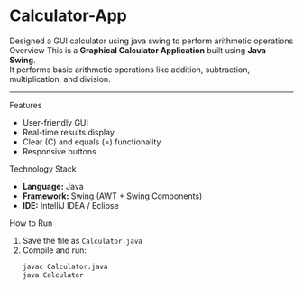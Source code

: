 # Calculator-App
Designed a GUI calculator using java swing to perform  arithmetic operations
Overview
This is a **Graphical Calculator Application** built using **Java Swing**.  
It performs basic arithmetic operations like addition, subtraction, multiplication, and division.

---

Features
- User-friendly GUI  
- Real-time results display  
- Clear (C) and equals (=) functionality  
- Responsive buttons  

Technology Stack
- **Language:** Java  
- **Framework:** Swing (AWT + Swing Components)  
- **IDE:** IntelliJ IDEA / Eclipse  

How to Run
1. Save the file as `Calculator.java`  
2. Compile and run:
   ```bash
   javac Calculator.java
   java Calculator
